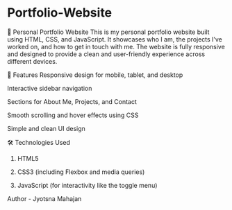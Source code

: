# Portfolio-Website

💼 Personal Portfolio Website
This is my personal portfolio website built using HTML, CSS, and JavaScript. It showcases who I am, the projects I’ve worked on, and how to get in touch with me. The website is fully responsive and designed to provide a clean and user-friendly experience across different devices.

🚀 Features
Responsive design for mobile, tablet, and desktop

Interactive sidebar navigation

Sections for About Me, Projects, and Contact

Smooth scrolling and hover effects using CSS

Simple and clean UI design

🛠️ Technologies Used
1. HTML5

2. CSS3 (including Flexbox and media queries)

3. JavaScript (for interactivity like the toggle menu)

Author - Jyotsna Mahajan
